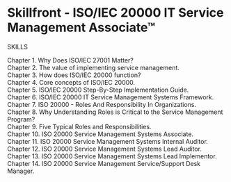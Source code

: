 # Skillfront - ISO/IEC 20000 IT Service Management Associate™ 

SKILLS

Chapter 1. Why Does ISO/IEC 27001 Matter? <br>
Chapter 2. The value of implementing service management. <br>
Chapter 3. How does ISO/IEC 20000 function? <br>
Chapter 4. Core concepts of ISO/IEC 20000. <br>
Chapter 5. ISO/IEC 20000 Step-By-Step Implementation Guide. <br>
Chapter 6. ISO/IEC 20000 IT Service Management Systems Framework. <br>
Chapter 7. ISO 20000 - Roles And Responsibility In Organizations. <br>
Chapter 8. Why Understanding Roles is Critical to the Service Management Program? <br>
Chapter 9. Five Typical Roles and Responsibilities. <br>
Chapter 10. ISO 20000 Service Management Systems Associate. <br>
Chapter 11. ISO 20000 Service Management Systems Internal Auditor. <br>
Chapter 12. ISO 20000 Service Management Systems Lead Auditor. <br>
Chapter 13. ISO 20000 Service Management Systems Lead Implementor. <br>
Chapter 14. ISO 20000 Service Management Service/Support Desk Manager. <br>
